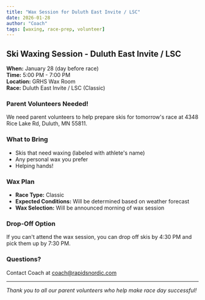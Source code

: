 ```yaml
---
title: "Wax Session for Duluth East Invite / LSC"
date: 2026-01-28
author: "Coach"
tags: [waxing, race-prep, volunteer]
---
```


## Ski Waxing Session - Duluth East Invite / LSC

**When:** January 28 (day before race)  
**Time:** 5:00 PM - 7:00 PM  
**Location:** GRHS Wax Room  
**Race:** Duluth East Invite / LSC (Classic)

### Parent Volunteers Needed!

We need parent volunteers to help prepare skis for tomorrow's race at 4348 Rice Lake Rd, Duluth, MN 55811.

### What to Bring
- Skis that need waxing (labeled with athlete's name)
- Any personal wax you prefer
- Helping hands!

### Wax Plan
- **Race Type:** Classic
- **Expected Conditions:** Will be determined based on weather forecast
- **Wax Selection:** Will be announced morning of wax session

### Drop-Off Option
If you can't attend the wax session, you can drop off skis by 4:30 PM and pick them up by 7:30 PM.

### Questions?
Contact Coach at coach@rapidsnordic.com

---
*Thank you to all our parent volunteers who help make race day successful!*
